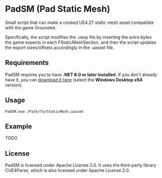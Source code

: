 ﻿# PadSM (Pad Static Mesh)

Small script that can make a cooked UE4.27 static mesh asset compatible with the game Grounded.

Specifically, the script modifies the .uexp file by inserting the extra bytes the game expects
in each FStaticMeshSection, and then the script updates the export sizes/offsets accordingly
in the .uasset file.

## Requirements

PadSM requires you to have **.NET 8.0 or later installed**. If you don't already have it, you
can [download it here](https://dotnet.microsoft.com/en-us/download/dotnet/8.0/runtime)
(select the **Windows Desktop x64** version).

## Usage

```
PadSM.exe /Path/To/StaticMesh.uasset
```

## Example

TODO

## License

PadSM is licensed under Apache License 2.0. It uses the third-party library CUE4Parse, which is also
licensed under Apache License 2.0.
